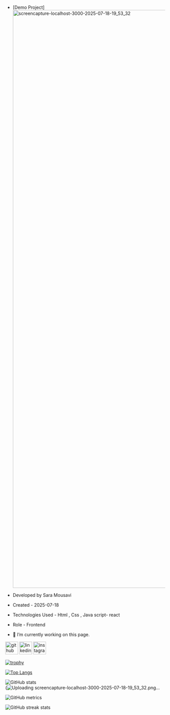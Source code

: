 
- [Demo Project] <img width="1920" height="1817" alt="screencapture-localhost-3000-2025-07-18-19_53_32" src="https://github.com/user-attachments/assets/89b16d5d-c09a-45f3-a18f-f3c6693621f7" />

- Developed by Sara Mousavi

- Created - 2025-07-18

- Technologies Used - Html , Css , Java script- react

- Role - Frontend

- 🔭 I’m currently working on this page. 


[<img src='https://cdn.jsdelivr.net/npm/simple-icons@3.0.1/icons/github.svg' alt='github' height='40'>](https://github.com/saaramousavi)  [<img src='https://cdn.jsdelivr.net/npm/simple-icons@3.0.1/icons/linkedin.svg' alt='linkedin' height='40'>](https://www.linkedin.com/in/www.linkedin.com/in/sara-mousavi-893a1a2a7/)  [<img src='https://cdn.jsdelivr.net/npm/simple-icons@3.0.1/icons/instagram.svg' alt='instagram' height='40'>](https://www.instagram.com/sara_mousavi.web/)  

[![trophy](https://github-profile-trophy.vercel.app/?username=saaramousavi)](https://github.com/ryo-ma/github-profile-trophy)

[![Top Langs](https://github-readme-stats.vercel.app/api/top-langs/?username=saaramousavi)](https://github.com/anuraghazra/github-readme-stats)

![GitHub stats](https://github-readme-stats.vercel.app/api?username=saaramousavi&show_icons=true&count_private=true)  
(![Uploading screencapture-localhost-3000-2025-07-18-19_53_32.png…]()


![GitHub metrics](https://metrics.lecoq.io/saaramousavi)  

![GitHub streak stats](https://streak-stats.demolab.com/?user=saaramousavi)  

